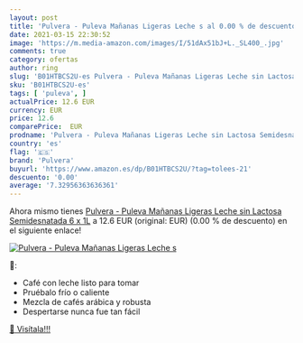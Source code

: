 ```yaml
---
layout: post
title: 'Pulvera - Puleva Mañanas Ligeras Leche s al 0.00 % de descuento'
date: 2021-03-15 22:30:52
image: 'https://m.media-amazon.com/images/I/51dAx51bJ+L._SL400_.jpg'
comments: true
category: ofertas
author: ring
slug: 'B01HTBCS2U-es Pulvera - Puleva Mañanas Ligeras Leche sin Lactosa...'
sku: 'B01HTBCS2U-es'
tags: [ 'puleva', ]
actualPrice: 12.6 EUR
currency: EUR
price: 12.6
comparePrice:  EUR
prodname: 'Pulvera - Puleva Mañanas Ligeras Leche sin Lactosa Semidesnatada  6 x 1L'
country: 'es'
flag: '🇪🇸'
brand: 'Pulvera'
buyurl: 'https://www.amazon.es/dp/B01HTBCS2U/?tag=tolees-21'
descuento: '0.00'
average: '7.32956363636361'
---
```


Ahora mismo tienes [Pulvera - Puleva Mañanas Ligeras Leche sin Lactosa Semidesnatada  6 x 1L](https://www.amazon.es/dp/B01HTBCS2U/?tag=tolees-21) a 12.6 EUR (original:  EUR) (0.00 %  de descuento) en el siguiente enlace!

[![Pulvera - Puleva Mañanas Ligeras Leche s](https://m.media-amazon.com/images/I/51dAx51bJ+L._SL400_.jpg)](https://www.amazon.es/dp/B01HTBCS2U/?tag=tolees-21)

🔎:

- Café con leche listo para tomar
- Pruébalo frío o caliente
- Mezcla de cafés arábica y robusta
- Despertarse nunca fue tan fácil

[🛒 Visítala!!!](https://www.amazon.es/dp/B01HTBCS2U/?tag=tolees-21)
